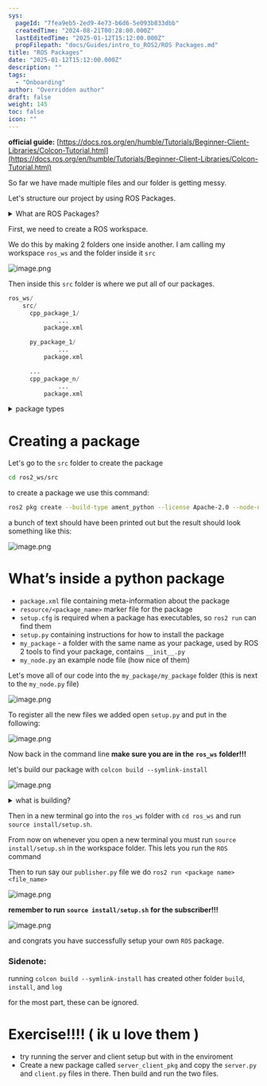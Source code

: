 ```yaml
---
sys:
  pageId: "7fea9eb5-2ed9-4e73-b6d6-5e093b833dbb"
  createdTime: "2024-08-21T00:28:00.000Z"
  lastEditedTime: "2025-01-12T15:12:00.000Z"
  propFilepath: "docs/Guides/intro_to_ROS2/ROS Packages.md"
title: "ROS Packages"
date: "2025-01-12T15:12:00.000Z"
description: ""
tags:
  - "Onboarding"
author: "Overridden author"
draft: false
weight: 145
toc: false
icon: ""
---
```


**official guide:** [https://docs.ros.org/en/humble/Tutorials/Beginner-Client-Libraries/Colcon-Tutorial.html](https://docs.ros.org/en/humble/Tutorials/Beginner-Client-Libraries/Colcon-Tutorial.html)

So far we have made multiple files and our folder is getting messy.

Let's structure our project by using ROS Packages.

<details>

<summary>What are ROS Packages?</summary>

ROS Packages are, as the name implies, packages of code that are highly sharable between ROS developers.

They consist of a folder, `package.xml` file, and source code

```python
      cpp_package_1/
		      ... imagine much code files here ..
          package.xml
```

</details>

First, we need to create a ROS workspace.

We do this by making 2 folders one inside another. I am calling my workspace `ros_ws` and the folder inside it `src`

![image.png](https://prod-files-secure.s3.us-west-2.amazonaws.com/d518164a-d88e-44d1-a4ee-3adb3bd8bce0/70706947-fd18-4537-a67b-e12946812d31/image.png?X-Amz-Algorithm=AWS4-HMAC-SHA256&X-Amz-Content-Sha256=UNSIGNED-PAYLOAD&X-Amz-Credential=ASIAZI2LB466YJBQTEED%2F20250417%2Fus-west-2%2Fs3%2Faws4_request&X-Amz-Date=20250417T121451Z&X-Amz-Expires=3600&X-Amz-Security-Token=IQoJb3JpZ2luX2VjENT%2F%2F%2F%2F%2F%2F%2F%2F%2F%2FwEaCXVzLXdlc3QtMiJGMEQCIGPsV5LJaK2D5P221u0YTscPO4hsHUcP3lA1Tm6gBIjAAiAbgaFY6aDoDEc8oPyHkdQwuHKkWC3L2bVGlUv4HuXjYir%2FAwhcEAAaDDYzNzQyMzE4MzgwNSIMvi92SFpbZvMgDV22KtwDkcwLH9jK%2BXAVomNsV9gmq9HCy0vp4TjJhq2m045tkUc8%2B0wVED4zSSXzIeGIzTDKpEsxo4nQCrUYMWIL9uCtY9QLFTL12qN9mYZPHQi%2BhqTw21mq8muaocH1bm8tpJxglSUItqND5HwAC6jxxA8TbsYfamumsZ9b1s8KAZZzNSPLoC7zs%2BHcsX5lBeLxq70DTE3Xd7uJygn1l1ON%2BRUV4Zd08lZJAUvrADV8hWGoJGOYWVs26UgW3PmnVeBA3YSEbzDyreEokxpyLtjzWv7j0o%2BmH6%2BOP%2F3HSvMpr5rXA13k71SA97KSPWSOF3cIOZ5ILyW%2BJ4oOOWzPs%2FhR1hwpaDYL1hzWAsOdvsMph%2FaeBoxPybzy8YniJSUWfsEawc5lB5aughajQPRupo5eTrb3FqX3Mqa9sQ%2FkExwKIIAgBEGDw4MJ%2F%2BDCrdet3fslNPAdYLIztQAVz645V4Q0q1MjEuuYuqEkNQOc8NDannDKcqnNmkI12XvlfpsdpCWvHM039zUxkDWGUG5i%2BcMBlxyiePmiSwwFKgZvfD%2FwPfmaWAu82%2B7tX%2BL%2FGdCnUOMPFEIdxyfDocQy4gkGIiMI%2FGk9KwF4QaDVTOHSnh7zNM43I7cXcjBiuZWgyDsL4xUwxseDwAY6pgES1J%2F3U4xmfM9vLHcx%2B745A8l4%2Fz%2FNCL5FhV8eoiE6CzLPs7jp6GfuMsZFP9AO3E03Vm1AUuxF7oHyr5EIiItNc1iysIbCtJLDbSWbQZ7joxaPglpvVXIA5d0Q%2FZK4G95cnSRQ6fwn7gRh1I6S5ouTcd99vqDexjSy0FertZFU49TKscxCY%2BVZtCOMHSU2PlL7C0ORR7ek9lShfWHMOxQgylzEnMmQ&X-Amz-Signature=34638de55636554abe2f696f28c386f2a598c86c03c5252e6d578ea77b9a785f&X-Amz-SignedHeaders=host&x-id=GetObject)

Then inside this `src` folder is where we put all of our packages.

```python
ros_ws/
    src/
      cpp_package_1/
		      ...
          package.xml

      py_package_1/
		      ...
          package.xml

      ...
      cpp_package_n/
		      ...
          package.xml

```

<details>

<summary>package types</summary>

packages can be either `C++` or python.

the intern file structure is different for each but for this guide we will stick to creating python packages

</details>

# Creating a package

Let's go to the `src` folder to create the package

```bash
cd ros2_ws/src
```

to create a package we use this command:

```bash
ros2 pkg create --build-type ament_python --license Apache-2.0 --node-name my_node my_package
```

a bunch of text should have been printed out but the result should look something like this:

![image.png](https://prod-files-secure.s3.us-west-2.amazonaws.com/d518164a-d88e-44d1-a4ee-3adb3bd8bce0/e6cf1e3f-8512-4a3e-b131-079f800bf3e8/image.png?X-Amz-Algorithm=AWS4-HMAC-SHA256&X-Amz-Content-Sha256=UNSIGNED-PAYLOAD&X-Amz-Credential=ASIAZI2LB466YJBQTEED%2F20250417%2Fus-west-2%2Fs3%2Faws4_request&X-Amz-Date=20250417T121451Z&X-Amz-Expires=3600&X-Amz-Security-Token=IQoJb3JpZ2luX2VjENT%2F%2F%2F%2F%2F%2F%2F%2F%2F%2FwEaCXVzLXdlc3QtMiJGMEQCIGPsV5LJaK2D5P221u0YTscPO4hsHUcP3lA1Tm6gBIjAAiAbgaFY6aDoDEc8oPyHkdQwuHKkWC3L2bVGlUv4HuXjYir%2FAwhcEAAaDDYzNzQyMzE4MzgwNSIMvi92SFpbZvMgDV22KtwDkcwLH9jK%2BXAVomNsV9gmq9HCy0vp4TjJhq2m045tkUc8%2B0wVED4zSSXzIeGIzTDKpEsxo4nQCrUYMWIL9uCtY9QLFTL12qN9mYZPHQi%2BhqTw21mq8muaocH1bm8tpJxglSUItqND5HwAC6jxxA8TbsYfamumsZ9b1s8KAZZzNSPLoC7zs%2BHcsX5lBeLxq70DTE3Xd7uJygn1l1ON%2BRUV4Zd08lZJAUvrADV8hWGoJGOYWVs26UgW3PmnVeBA3YSEbzDyreEokxpyLtjzWv7j0o%2BmH6%2BOP%2F3HSvMpr5rXA13k71SA97KSPWSOF3cIOZ5ILyW%2BJ4oOOWzPs%2FhR1hwpaDYL1hzWAsOdvsMph%2FaeBoxPybzy8YniJSUWfsEawc5lB5aughajQPRupo5eTrb3FqX3Mqa9sQ%2FkExwKIIAgBEGDw4MJ%2F%2BDCrdet3fslNPAdYLIztQAVz645V4Q0q1MjEuuYuqEkNQOc8NDannDKcqnNmkI12XvlfpsdpCWvHM039zUxkDWGUG5i%2BcMBlxyiePmiSwwFKgZvfD%2FwPfmaWAu82%2B7tX%2BL%2FGdCnUOMPFEIdxyfDocQy4gkGIiMI%2FGk9KwF4QaDVTOHSnh7zNM43I7cXcjBiuZWgyDsL4xUwxseDwAY6pgES1J%2F3U4xmfM9vLHcx%2B745A8l4%2Fz%2FNCL5FhV8eoiE6CzLPs7jp6GfuMsZFP9AO3E03Vm1AUuxF7oHyr5EIiItNc1iysIbCtJLDbSWbQZ7joxaPglpvVXIA5d0Q%2FZK4G95cnSRQ6fwn7gRh1I6S5ouTcd99vqDexjSy0FertZFU49TKscxCY%2BVZtCOMHSU2PlL7C0ORR7ek9lShfWHMOxQgylzEnMmQ&X-Amz-Signature=72853a45d2f08f90b8a50de841610cf0f48696b7166198fe481d4a46b767311c&X-Amz-SignedHeaders=host&x-id=GetObject)

# What’s inside a python package

- `package.xml` file containing meta-information about the package
- `resource/<package_name>` marker file for the package
- `setup.cfg` is required when a package has executables, so `ros2 run` can find them
- `setup.py` containing instructions for how to install the package
- `my_package` - a folder with the same name as your package, used by ROS 2 tools to find your package, contains `__init__.py`
- `my_node.py` an example node file (how nice of them)

Let's move all of our code into the `my_package/my_package` folder (this is next to the `my_node.py` file)

![image.png](https://prod-files-secure.s3.us-west-2.amazonaws.com/d518164a-d88e-44d1-a4ee-3adb3bd8bce0/9ce58f11-0da9-4d3e-b86d-506a9685d378/image.png?X-Amz-Algorithm=AWS4-HMAC-SHA256&X-Amz-Content-Sha256=UNSIGNED-PAYLOAD&X-Amz-Credential=ASIAZI2LB466YJBQTEED%2F20250417%2Fus-west-2%2Fs3%2Faws4_request&X-Amz-Date=20250417T121451Z&X-Amz-Expires=3600&X-Amz-Security-Token=IQoJb3JpZ2luX2VjENT%2F%2F%2F%2F%2F%2F%2F%2F%2F%2FwEaCXVzLXdlc3QtMiJGMEQCIGPsV5LJaK2D5P221u0YTscPO4hsHUcP3lA1Tm6gBIjAAiAbgaFY6aDoDEc8oPyHkdQwuHKkWC3L2bVGlUv4HuXjYir%2FAwhcEAAaDDYzNzQyMzE4MzgwNSIMvi92SFpbZvMgDV22KtwDkcwLH9jK%2BXAVomNsV9gmq9HCy0vp4TjJhq2m045tkUc8%2B0wVED4zSSXzIeGIzTDKpEsxo4nQCrUYMWIL9uCtY9QLFTL12qN9mYZPHQi%2BhqTw21mq8muaocH1bm8tpJxglSUItqND5HwAC6jxxA8TbsYfamumsZ9b1s8KAZZzNSPLoC7zs%2BHcsX5lBeLxq70DTE3Xd7uJygn1l1ON%2BRUV4Zd08lZJAUvrADV8hWGoJGOYWVs26UgW3PmnVeBA3YSEbzDyreEokxpyLtjzWv7j0o%2BmH6%2BOP%2F3HSvMpr5rXA13k71SA97KSPWSOF3cIOZ5ILyW%2BJ4oOOWzPs%2FhR1hwpaDYL1hzWAsOdvsMph%2FaeBoxPybzy8YniJSUWfsEawc5lB5aughajQPRupo5eTrb3FqX3Mqa9sQ%2FkExwKIIAgBEGDw4MJ%2F%2BDCrdet3fslNPAdYLIztQAVz645V4Q0q1MjEuuYuqEkNQOc8NDannDKcqnNmkI12XvlfpsdpCWvHM039zUxkDWGUG5i%2BcMBlxyiePmiSwwFKgZvfD%2FwPfmaWAu82%2B7tX%2BL%2FGdCnUOMPFEIdxyfDocQy4gkGIiMI%2FGk9KwF4QaDVTOHSnh7zNM43I7cXcjBiuZWgyDsL4xUwxseDwAY6pgES1J%2F3U4xmfM9vLHcx%2B745A8l4%2Fz%2FNCL5FhV8eoiE6CzLPs7jp6GfuMsZFP9AO3E03Vm1AUuxF7oHyr5EIiItNc1iysIbCtJLDbSWbQZ7joxaPglpvVXIA5d0Q%2FZK4G95cnSRQ6fwn7gRh1I6S5ouTcd99vqDexjSy0FertZFU49TKscxCY%2BVZtCOMHSU2PlL7C0ORR7ek9lShfWHMOxQgylzEnMmQ&X-Amz-Signature=97c9ded46879db3127aa5efc82005474e6461a55f693a14e86371b3ca3eb46d5&X-Amz-SignedHeaders=host&x-id=GetObject)

To register all the new files we added open `setup.py` and put in the following:

![image.png](https://prod-files-secure.s3.us-west-2.amazonaws.com/d518164a-d88e-44d1-a4ee-3adb3bd8bce0/1cd7c262-4cae-4496-9d75-c178537d24a2/image.png?X-Amz-Algorithm=AWS4-HMAC-SHA256&X-Amz-Content-Sha256=UNSIGNED-PAYLOAD&X-Amz-Credential=ASIAZI2LB466YJBQTEED%2F20250417%2Fus-west-2%2Fs3%2Faws4_request&X-Amz-Date=20250417T121451Z&X-Amz-Expires=3600&X-Amz-Security-Token=IQoJb3JpZ2luX2VjENT%2F%2F%2F%2F%2F%2F%2F%2F%2F%2FwEaCXVzLXdlc3QtMiJGMEQCIGPsV5LJaK2D5P221u0YTscPO4hsHUcP3lA1Tm6gBIjAAiAbgaFY6aDoDEc8oPyHkdQwuHKkWC3L2bVGlUv4HuXjYir%2FAwhcEAAaDDYzNzQyMzE4MzgwNSIMvi92SFpbZvMgDV22KtwDkcwLH9jK%2BXAVomNsV9gmq9HCy0vp4TjJhq2m045tkUc8%2B0wVED4zSSXzIeGIzTDKpEsxo4nQCrUYMWIL9uCtY9QLFTL12qN9mYZPHQi%2BhqTw21mq8muaocH1bm8tpJxglSUItqND5HwAC6jxxA8TbsYfamumsZ9b1s8KAZZzNSPLoC7zs%2BHcsX5lBeLxq70DTE3Xd7uJygn1l1ON%2BRUV4Zd08lZJAUvrADV8hWGoJGOYWVs26UgW3PmnVeBA3YSEbzDyreEokxpyLtjzWv7j0o%2BmH6%2BOP%2F3HSvMpr5rXA13k71SA97KSPWSOF3cIOZ5ILyW%2BJ4oOOWzPs%2FhR1hwpaDYL1hzWAsOdvsMph%2FaeBoxPybzy8YniJSUWfsEawc5lB5aughajQPRupo5eTrb3FqX3Mqa9sQ%2FkExwKIIAgBEGDw4MJ%2F%2BDCrdet3fslNPAdYLIztQAVz645V4Q0q1MjEuuYuqEkNQOc8NDannDKcqnNmkI12XvlfpsdpCWvHM039zUxkDWGUG5i%2BcMBlxyiePmiSwwFKgZvfD%2FwPfmaWAu82%2B7tX%2BL%2FGdCnUOMPFEIdxyfDocQy4gkGIiMI%2FGk9KwF4QaDVTOHSnh7zNM43I7cXcjBiuZWgyDsL4xUwxseDwAY6pgES1J%2F3U4xmfM9vLHcx%2B745A8l4%2Fz%2FNCL5FhV8eoiE6CzLPs7jp6GfuMsZFP9AO3E03Vm1AUuxF7oHyr5EIiItNc1iysIbCtJLDbSWbQZ7joxaPglpvVXIA5d0Q%2FZK4G95cnSRQ6fwn7gRh1I6S5ouTcd99vqDexjSy0FertZFU49TKscxCY%2BVZtCOMHSU2PlL7C0ORR7ek9lShfWHMOxQgylzEnMmQ&X-Amz-Signature=5c7992f7381e2fe8f0f9f31d97a7a9c7716c6ad49d020d6f0656e88a43478a83&X-Amz-SignedHeaders=host&x-id=GetObject)

Now back in the command line **make sure you are in the** **`ros_ws`** **folder!!!**

let's build our package with `colcon build --symlink-install`

![image.png](https://prod-files-secure.s3.us-west-2.amazonaws.com/d518164a-d88e-44d1-a4ee-3adb3bd8bce0/2f2a0d27-b173-48fd-b189-5f5c0ce65619/image.png?X-Amz-Algorithm=AWS4-HMAC-SHA256&X-Amz-Content-Sha256=UNSIGNED-PAYLOAD&X-Amz-Credential=ASIAZI2LB466YJBQTEED%2F20250417%2Fus-west-2%2Fs3%2Faws4_request&X-Amz-Date=20250417T121451Z&X-Amz-Expires=3600&X-Amz-Security-Token=IQoJb3JpZ2luX2VjENT%2F%2F%2F%2F%2F%2F%2F%2F%2F%2FwEaCXVzLXdlc3QtMiJGMEQCIGPsV5LJaK2D5P221u0YTscPO4hsHUcP3lA1Tm6gBIjAAiAbgaFY6aDoDEc8oPyHkdQwuHKkWC3L2bVGlUv4HuXjYir%2FAwhcEAAaDDYzNzQyMzE4MzgwNSIMvi92SFpbZvMgDV22KtwDkcwLH9jK%2BXAVomNsV9gmq9HCy0vp4TjJhq2m045tkUc8%2B0wVED4zSSXzIeGIzTDKpEsxo4nQCrUYMWIL9uCtY9QLFTL12qN9mYZPHQi%2BhqTw21mq8muaocH1bm8tpJxglSUItqND5HwAC6jxxA8TbsYfamumsZ9b1s8KAZZzNSPLoC7zs%2BHcsX5lBeLxq70DTE3Xd7uJygn1l1ON%2BRUV4Zd08lZJAUvrADV8hWGoJGOYWVs26UgW3PmnVeBA3YSEbzDyreEokxpyLtjzWv7j0o%2BmH6%2BOP%2F3HSvMpr5rXA13k71SA97KSPWSOF3cIOZ5ILyW%2BJ4oOOWzPs%2FhR1hwpaDYL1hzWAsOdvsMph%2FaeBoxPybzy8YniJSUWfsEawc5lB5aughajQPRupo5eTrb3FqX3Mqa9sQ%2FkExwKIIAgBEGDw4MJ%2F%2BDCrdet3fslNPAdYLIztQAVz645V4Q0q1MjEuuYuqEkNQOc8NDannDKcqnNmkI12XvlfpsdpCWvHM039zUxkDWGUG5i%2BcMBlxyiePmiSwwFKgZvfD%2FwPfmaWAu82%2B7tX%2BL%2FGdCnUOMPFEIdxyfDocQy4gkGIiMI%2FGk9KwF4QaDVTOHSnh7zNM43I7cXcjBiuZWgyDsL4xUwxseDwAY6pgES1J%2F3U4xmfM9vLHcx%2B745A8l4%2Fz%2FNCL5FhV8eoiE6CzLPs7jp6GfuMsZFP9AO3E03Vm1AUuxF7oHyr5EIiItNc1iysIbCtJLDbSWbQZ7joxaPglpvVXIA5d0Q%2FZK4G95cnSRQ6fwn7gRh1I6S5ouTcd99vqDexjSy0FertZFU49TKscxCY%2BVZtCOMHSU2PlL7C0ORR7ek9lShfWHMOxQgylzEnMmQ&X-Amz-Signature=e41aef7ef741e929b8688b74d704de93a6c336255e8e65c8ab26451453130bda&X-Amz-SignedHeaders=host&x-id=GetObject)

<details>

<summary>what is building?</summary>

if you are a CS major at Rose-Hulman you will learn the answer to this in CSSE132

but TLDR; is it combines all the code files into one program that can be run easily 

</details>

Then in a new terminal go into the `ros_ws` folder with `cd ros_ws` and run `source install/setup.sh`. 

From now on whenever you open a new terminal you must run `source install/setup.sh` in the workspace folder. This lets you run the `ROS` command

Then to run say our `publisher.py` file we do `ros2 run <package name> <file_name>`

![image.png](https://prod-files-secure.s3.us-west-2.amazonaws.com/d518164a-d88e-44d1-a4ee-3adb3bd8bce0/4f4b1219-3a44-4632-aa0a-ce3471699f59/image.png?X-Amz-Algorithm=AWS4-HMAC-SHA256&X-Amz-Content-Sha256=UNSIGNED-PAYLOAD&X-Amz-Credential=ASIAZI2LB466YJBQTEED%2F20250417%2Fus-west-2%2Fs3%2Faws4_request&X-Amz-Date=20250417T121451Z&X-Amz-Expires=3600&X-Amz-Security-Token=IQoJb3JpZ2luX2VjENT%2F%2F%2F%2F%2F%2F%2F%2F%2F%2FwEaCXVzLXdlc3QtMiJGMEQCIGPsV5LJaK2D5P221u0YTscPO4hsHUcP3lA1Tm6gBIjAAiAbgaFY6aDoDEc8oPyHkdQwuHKkWC3L2bVGlUv4HuXjYir%2FAwhcEAAaDDYzNzQyMzE4MzgwNSIMvi92SFpbZvMgDV22KtwDkcwLH9jK%2BXAVomNsV9gmq9HCy0vp4TjJhq2m045tkUc8%2B0wVED4zSSXzIeGIzTDKpEsxo4nQCrUYMWIL9uCtY9QLFTL12qN9mYZPHQi%2BhqTw21mq8muaocH1bm8tpJxglSUItqND5HwAC6jxxA8TbsYfamumsZ9b1s8KAZZzNSPLoC7zs%2BHcsX5lBeLxq70DTE3Xd7uJygn1l1ON%2BRUV4Zd08lZJAUvrADV8hWGoJGOYWVs26UgW3PmnVeBA3YSEbzDyreEokxpyLtjzWv7j0o%2BmH6%2BOP%2F3HSvMpr5rXA13k71SA97KSPWSOF3cIOZ5ILyW%2BJ4oOOWzPs%2FhR1hwpaDYL1hzWAsOdvsMph%2FaeBoxPybzy8YniJSUWfsEawc5lB5aughajQPRupo5eTrb3FqX3Mqa9sQ%2FkExwKIIAgBEGDw4MJ%2F%2BDCrdet3fslNPAdYLIztQAVz645V4Q0q1MjEuuYuqEkNQOc8NDannDKcqnNmkI12XvlfpsdpCWvHM039zUxkDWGUG5i%2BcMBlxyiePmiSwwFKgZvfD%2FwPfmaWAu82%2B7tX%2BL%2FGdCnUOMPFEIdxyfDocQy4gkGIiMI%2FGk9KwF4QaDVTOHSnh7zNM43I7cXcjBiuZWgyDsL4xUwxseDwAY6pgES1J%2F3U4xmfM9vLHcx%2B745A8l4%2Fz%2FNCL5FhV8eoiE6CzLPs7jp6GfuMsZFP9AO3E03Vm1AUuxF7oHyr5EIiItNc1iysIbCtJLDbSWbQZ7joxaPglpvVXIA5d0Q%2FZK4G95cnSRQ6fwn7gRh1I6S5ouTcd99vqDexjSy0FertZFU49TKscxCY%2BVZtCOMHSU2PlL7C0ORR7ek9lShfWHMOxQgylzEnMmQ&X-Amz-Signature=61548dbe3885ceb2af2990accd38f90526d01e14c46a3ca7254aa57c0d3eb08d&X-Amz-SignedHeaders=host&x-id=GetObject)

**remember to run** **`source install/setup.sh`** **for the subscriber!!!**

![image.png](https://prod-files-secure.s3.us-west-2.amazonaws.com/d518164a-d88e-44d1-a4ee-3adb3bd8bce0/02121119-dad4-49ec-8356-c956108b4243/image.png?X-Amz-Algorithm=AWS4-HMAC-SHA256&X-Amz-Content-Sha256=UNSIGNED-PAYLOAD&X-Amz-Credential=ASIAZI2LB466YJBQTEED%2F20250417%2Fus-west-2%2Fs3%2Faws4_request&X-Amz-Date=20250417T121451Z&X-Amz-Expires=3600&X-Amz-Security-Token=IQoJb3JpZ2luX2VjENT%2F%2F%2F%2F%2F%2F%2F%2F%2F%2FwEaCXVzLXdlc3QtMiJGMEQCIGPsV5LJaK2D5P221u0YTscPO4hsHUcP3lA1Tm6gBIjAAiAbgaFY6aDoDEc8oPyHkdQwuHKkWC3L2bVGlUv4HuXjYir%2FAwhcEAAaDDYzNzQyMzE4MzgwNSIMvi92SFpbZvMgDV22KtwDkcwLH9jK%2BXAVomNsV9gmq9HCy0vp4TjJhq2m045tkUc8%2B0wVED4zSSXzIeGIzTDKpEsxo4nQCrUYMWIL9uCtY9QLFTL12qN9mYZPHQi%2BhqTw21mq8muaocH1bm8tpJxglSUItqND5HwAC6jxxA8TbsYfamumsZ9b1s8KAZZzNSPLoC7zs%2BHcsX5lBeLxq70DTE3Xd7uJygn1l1ON%2BRUV4Zd08lZJAUvrADV8hWGoJGOYWVs26UgW3PmnVeBA3YSEbzDyreEokxpyLtjzWv7j0o%2BmH6%2BOP%2F3HSvMpr5rXA13k71SA97KSPWSOF3cIOZ5ILyW%2BJ4oOOWzPs%2FhR1hwpaDYL1hzWAsOdvsMph%2FaeBoxPybzy8YniJSUWfsEawc5lB5aughajQPRupo5eTrb3FqX3Mqa9sQ%2FkExwKIIAgBEGDw4MJ%2F%2BDCrdet3fslNPAdYLIztQAVz645V4Q0q1MjEuuYuqEkNQOc8NDannDKcqnNmkI12XvlfpsdpCWvHM039zUxkDWGUG5i%2BcMBlxyiePmiSwwFKgZvfD%2FwPfmaWAu82%2B7tX%2BL%2FGdCnUOMPFEIdxyfDocQy4gkGIiMI%2FGk9KwF4QaDVTOHSnh7zNM43I7cXcjBiuZWgyDsL4xUwxseDwAY6pgES1J%2F3U4xmfM9vLHcx%2B745A8l4%2Fz%2FNCL5FhV8eoiE6CzLPs7jp6GfuMsZFP9AO3E03Vm1AUuxF7oHyr5EIiItNc1iysIbCtJLDbSWbQZ7joxaPglpvVXIA5d0Q%2FZK4G95cnSRQ6fwn7gRh1I6S5ouTcd99vqDexjSy0FertZFU49TKscxCY%2BVZtCOMHSU2PlL7C0ORR7ek9lShfWHMOxQgylzEnMmQ&X-Amz-Signature=3525f702d0ad4b0677d274bd9a0c1af8df716c3379756d28f84a67d8691ce399&X-Amz-SignedHeaders=host&x-id=GetObject)

and congrats you have successfully setup your own `ROS` package.

### Sidenote:

running `colcon build --symlink-install` has created other folder `build`, `install`, and `log`

for the most part, these can be ignored.

# Exercise!!!! ( ik u love them )

- try running the server and client setup but with in the enviroment
- Create a new package called `server_client_pkg` and copy the `server.py` and `client.py` files in there. Then build and run the two files.
